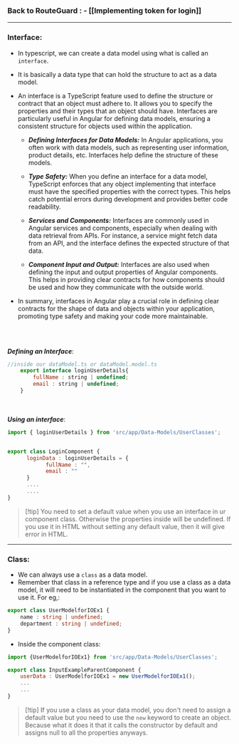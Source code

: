 

### **Back to RouteGuard** : - [[Implementing token for login]]

---


### **Interface**:

- In typescript, we can create a data model using what is called an `interface`.
- It is basically a data type that can hold the structure to act as a data model.
- An interface is a TypeScript feature used to define the structure or contract that an object must adhere to. It allows you to specify the properties and their types that an object should have. 
  Interfaces are particularly useful in Angular for defining data models, ensuring a consistent structure for objects used within the application.
	- ***Defining Interfaces for Data Models:***
		In Angular applications, you often work with data models, such as representing user information, product details, etc. Interfaces help define the structure of these models. 
		
	- ***Type Safety:***
		When you define an interface for a data model, TypeScript enforces that any object implementing that interface must have the specified properties with the correct types. This helps catch potential errors during development and provides better code readability.
		
	- ***Services and Components:***
		Interfaces are commonly used in Angular services and components, especially when dealing with data retrieval from APIs. For instance, a service might fetch data from an API, and the interface defines the expected structure of that data.

	- ***Component Input and Output:***
		Interfaces are also used when defining the input and output properties of Angular components. This helps in providing clear contracts for how components should be used and how they communicate with the outside world.

- In summary, interfaces in Angular play a crucial role in defining clear contracts for the shape of data and objects within your application, promoting type safety and making your code more maintainable.

<br><br>

***Defining an Interface***:
```js
//inside our dataModel.ts or dataModel.model.ts
	export interface loginUserDetails{
	    fullName : string | undefined;
	    email : string | undefined;
	}
```


<br><br>
***Using an interface***:

```js
import { loginUserDetails } from 'src/app/Data-Models/UserClasses';


export class LoginComponent {
	  loginData : loginUserDetails = {
		    fullName : "",
		    email : ""
	  }
	  ....
	  ....
}
```

>[!tip] You need to set a default value when you use an interface in ur component class. Otherwise the properties inside will be undefined. If you use it in HTML without setting any default value, then it will give error in HTML.

---

### **Class**:

- We can always use a `class` as a data model. 
- Remember that class in a reference type and if you use a class as a data model, it will need to be instantiated in the component that you want to use it. For eg,:
```ts
export class UserModelforIOEx1 {
    name : string | undefined;
    department : string | undefined;
}
```

- Inside the component class:
```js
import {UserModelforIOEx1} from 'src/app/Data-Models/UserClasses';

export class InputExampleParentComponent {
	userData : UserModelforIOEx1 = new UserModelforIOEx1();
	...
	...
}

```

>[!tip] If you use a class as your data model, you don't need to assign a default value but you need to use the `new` keyword to create an object. Because what it does it that it calls the constructor by default and assigns null to all the properties anyways.














